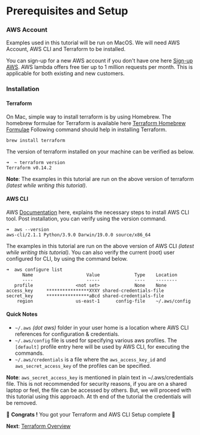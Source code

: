 # Prerequisites and Setup

### AWS Account
Examples used in this tutorial will be run on MacOS. We will need AWS Account, AWS CLI and Terraform to be installed.

You can sign-up for a new AWS account if you don't have one here [Sign-up AWS](https://portal.aws.amazon.com/billing/signup#/start). 
AWS lambda offers free tier up to 1 million requests per month. This is applicable for both existing and new customers.

### Installation

#### Terraform
On Mac, simple way to install terraform is by using Homebrew. The homebrew formulae for Terraform is available here
[Terraform Homebrew Formulae](https://formulae.brew.sh/formula/terraform)
Following command should help in installing Terraform. 

```shell script
brew install terraform
```

The version of terraform installed on your machine can be verified as below.

```shell script
➜  ~ terraform version
Terraform v0.14.2
```
**Note**: The examples in this tutorial are run on the above version of terraform _(latest while writing this tutorial)_.

#### AWS CLI
AWS [Documentation](https://docs.aws.amazon.com/cli/latest/userguide/install-cliv2-mac.html) here, explains the necessary 
steps to install AWS CLI tool. Post installation, you can verify using the version command. 

```shell script
➜  aws --version
aws-cli/2.1.1 Python/3.9.0 Darwin/19.0.0 source/x86_64
```

The examples in this tutorial are run on the above version of AWS CLI _(latest while writing this tutorial)_. 
You can also verify the current (root) user configured for CLI, by using the command below.
```
➜  aws configure list
      Name                    Value             Type    Location
      ----                    -----             ----    --------
   profile                <not set>             None    None
access_key     ****************XYXY shared-credentials-file
secret_key     ****************aBcd shared-credentials-file
    region                us-east-1      config-file    ~/.aws/config
```

#### Quick Notes
- `~/.aws` _(dot aws)_ folder in your user home is a location where AWS CLI references for configuration & credentials. 
- `~/.aws/config` file is used for specifying various aws profiles.
    The `[default]` profile entry here will be used by AWS CLI, for executing the commands. 
- `~/.aws/credentials` is a file where the `aws_access_key_id` and `aws_secret_access_key` of the profiles can be specified. 

**Note**: `aws_secret_access_key` is mentioned in plain text in ~/.aws/credentials file. This is not recommended for 
security reasons, if you are on a shared laptop or feel, the file can be accessed by others. But, we will proceed with 
this tutorial using this approach. At th end of the tutorial the credentials will be removed. 

🏁 **Congrats !** You got your Terraform and AWS CLI Setup complete 🏁

**Next**: [Terraform Overview](03-terraform-overview.md)